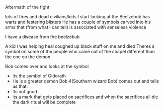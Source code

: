 Aftermath of the fight 

lots of fires and dead civilians/kids
I start looking at the Beelzebub 
has warts and festering blisters 
He has a couple of symbols carved into his arms that (from what I can tell) is associated with senseless violence 

I have a disease from the beelzebub 

A kid I was helping heal coughed up black stuff on me and died Theres a symbol on some of the people who came out of the chapel different than the one on the demon 

Bob comes over and looks at the symbol 
- Its the symbol of Gidorath 
- He is a greater demon 
Bob 4(Southern wizard Bob) comes out and tells us that:
- Its not good 
- its a mark that gets placed on sacrifices and when the sacrifices all die the dark ritual will be complete  